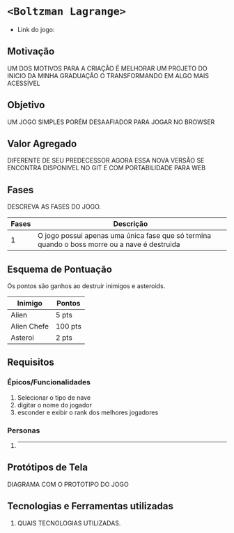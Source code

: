 # `<Boltzman Lagrange>`

* Link do jogo:

## Motivação

UM DOS MOTIVOS PARA A CRIAÇÃO É MELHORAR UM PROJETO DO INICIO DA MINHA GRADUAÇÃO O TRANSFORMANDO EM ALGO MAIS ACESSÍVEL 

## Objetivo

UM JOGO SIMPLES PORÉM DESAAFIADOR PARA JOGAR NO BROWSER

## Valor Agregado

DIFERENTE DE SEU PREDECESSOR AGORA ESSA NOVA VERSÃO SE ENCONTRA DISPONIVEL NO GIT E COM PORTABILIDADE PARA WEB

## Fases

DESCREVA AS FASES DO JOGO.

| Fases |                                                 Descrição                                              |
| ----- | ------------------------------------------------------------------------------------------------------ |
| 1     | O jogo possui apenas uma única fase que só termina quando o boss morre ou a nave é destruida           |

## Esquema de Pontuação

Os pontos são ganhos ao destruir inimigos e asteroids.

| Inimigo       |   Pontos  |
| ------------- | --------- |
| Alien         |   5 pts   |
| Alien Chefe   |   100 pts |
| Asteroi       |   2 pts   |


## Requisitos

### Épicos/Funcionalidades

1. Selecionar o tipo de nave
2. digitar o nome do jogador
3. esconder e exibir o rank dos melhores jogadores

### Personas

1. ****

## Protótipos de Tela

DIAGRAMA COM O PROTOTIPO DO JOGO

## Tecnologias e Ferramentas utilizadas

1. QUAIS TECNOLOGIAS UTILIZADAS.
